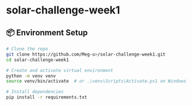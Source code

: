 # solar-challenge-week1

## 📦 Environment Setup

```bash
# Clone the repo
git clone https://github.com/Meg-u>/solar-challenge-week1.git
cd solar-challenge-week1

# Create and activate virtual environment
python -m venv venv
source venv/bin/activate  # or .\venv\Scripts\Activate.ps1 on Windows

# Install dependencies
pip install -r requirements.txt
